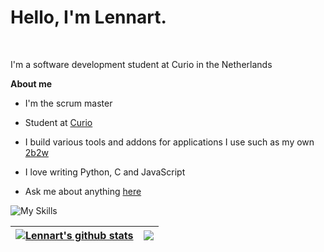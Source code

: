 # Hello, I'm Lennart.

<br />

I'm a software development student at Curio in the Netherlands 

**About me**

- I'm the scrum master

-  Student at [Curio](https://curio.nl/)

-  I build various tools and addons for applications I use such as my own [2b2w](https://github.com/D296433/2b2t-queue-waiter)

-  I love writing Python, C and JavaScript

-  Ask me about anything [here](https://github.com/D296433/D296433/issues)

![My Skills](https://skills.thijs.gg/icons?i=js,nodejs,html,css,php,mysql,laravel,python,c)


| <a href="https://github.com/anuraghazra/github-readme-stats"><img align="center" src="https://github-readme-stats.vercel.app/api?username=LennartWinter&show_icons=true&include_all_commits=true&theme=buefy&hide_border=true" alt="Lennart's github stats" /></a> | <a href="https://github.com/anuraghazra/github-readme-stats"><img align="center" src="https://github-readme-stats.vercel.app/api/top-langs/?username=LennartWinter&layout=compact&theme=buefy&hide_border=true" /></a> |
| ------------- | ------------- |
